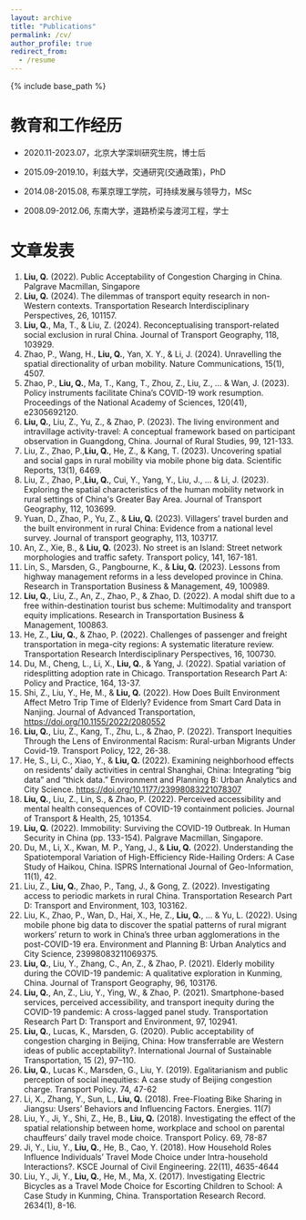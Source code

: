 ```yaml
---
layout: archive
title: "Publications"
permalink: /cv/
author_profile: true
redirect_from:
  - /resume
---
```


{% include base_path %}




# 教育和工作经历


* 2020.11-2023.07，北京大学深圳研究生院，博士后

* 2015.09-2019.10，利兹大学，交通研究(交通政策)，PhD

* 2014.08-2015.08, 布莱京理工学院，可持续发展与领导力，MSc

* 2008.09-2012.06, 东南大学，道路桥梁与渡河工程，学士


# 文章发表


1.	**Liu, Q.** (2022). Public Acceptability of Congestion Charging in China. Palgrave Macmillan, Singapore 
2.	**Liu, Q.** (2024). The dilemmas of transport equity research in non-Western contexts. Transportation Research Interdisciplinary Perspectives, 26, 101157.
3.	**Liu, Q.**, Ma, T., & Liu, Z. (2024). Reconceptualising transport-related social exclusion in rural China. Journal of Transport Geography, 118, 103929.
4.	Zhao, P., Wang, H., **Liu, Q.**, Yan, X. Y., & Li, J. (2024). Unravelling the spatial directionality of urban mobility. Nature Communications, 15(1), 4507.
5.	Zhao, P., **Liu, Q.**, Ma, T., Kang, T., Zhou, Z., Liu, Z., ... & Wan, J. (2023). Policy instruments facilitate China’s COVID-19 work resumption. Proceedings of the National Academy of Sciences, 120(41), e2305692120.
6.	**Liu, Q.**, Liu, Z., Yu, Z., & Zhao, P. (2023). The living environment and intravillage activity-travel: A conceptual framework based on participant observation in Guangdong, China. Journal of Rural Studies, 99, 121-133.
7.	Liu, Z., Zhao, P.,**Liu, Q.**, He, Z., & Kang, T. (2023). Uncovering spatial and social gaps in rural mobility via mobile phone big data. Scientific Reports, 13(1), 6469.
8.	Liu, Z., Zhao, P.,**Liu, Q.**, Cui, Y., Yang, Y., Liu, J., ... & Li, J. (2023). Exploring the spatial characteristics of the human mobility network in rural settings of China's Greater Bay Area. Journal of Transport Geography, 112, 103699.
9.	Yuan, D., Zhao, P., Yu, Z., & **Liu, Q.** (2023). Villagers’ travel burden and the built environment in rural China: Evidence from a national level survey. Journal of transport geography, 113, 103717.
10.	An, Z., Xie, B., & **Liu, Q.** (2023). No street is an Island: Street network morphologies and traffic safety. Transport policy, 141, 167-181.
11.	Lin, S., Marsden, G., Pangbourne, K., & **Liu, Q.** (2023). Lessons from highway management reforms in a less developed province in China. Research in Transportation Business & Management, 49, 100989.
12.	**Liu, Q.**, Liu, Z., An, Z., Zhao, P., & Zhao, D. (2022). A modal shift due to a free within-destination tourist bus scheme: Multimodality and transport equity implications. Research in Transportation Business & Management, 100863.
13.	He, Z., **Liu, Q.**, & Zhao, P. (2022). Challenges of passenger and freight transportation in mega-city regions: A systematic literature review. Transportation Research Interdisciplinary Perspectives, 16, 100730.
14.	Du, M., Cheng, L., Li, X., **Liu, Q.**, & Yang, J. (2022). Spatial variation of ridesplitting adoption rate in Chicago. Transportation Research Part A: Policy and Practice, 164, 13-37.
15.	Shi, Z., Liu, Y., He, M., & **Liu, Q.** (2022). How Does Built Environment Affect Metro Trip Time of Elderly? Evidence from Smart Card Data in Nanjing. Journal of Advanced Transportation, https://doi.org/10.1155/2022/2080552
16.	**Liu, Q.**, Liu, Z., Kang, T., Zhu, L., & Zhao, P. (2022). Transport Inequities Through the Lens of Environmental Racism: Rural-urban Migrants Under Covid-19. Transport Policy, 122, 26-38. 
17.	He, S., Li, C., Xiao, Y., & **Liu, Q.** (2022). Examining neighborhood effects on residents’ daily activities in central Shanghai, China: Integrating “big data” and “thick data.” Environment and Planning B: Urban Analytics and City Science. https://doi.org/10.1177/23998083221078307
18.	**Liu, Q.**, Liu, Z., Lin, S., & Zhao, P. (2022). Perceived accessibility and mental health consequences of COVID-19 containment policies. Journal of Transport & Health, 25, 101354.
19.	**Liu, Q.** (2022). Immobility: Surviving the COVID-19 Outbreak. In Human Security in China (pp. 133-154). Palgrave Macmillan, Singapore.
20.	Du, M., Li, X., Kwan, M. P., Yang, J., & **Liu, Q.** (2022). Understanding the Spatiotemporal Variation of High-Efficiency Ride-Hailing Orders: A Case Study of Haikou, China. ISPRS International Journal of Geo-Information, 11(1), 42.
21.	Liu, Z., **Liu, Q.**, Zhao, P., Tang, J., & Gong, Z. (2022). Investigating access to periodic markets in rural China. Transportation Research Part D: Transport and Environment, 103, 103162.
22.	Liu, K., Zhao, P., Wan, D., Hai, X., He, Z., **Liu, Q.**, ... & Yu, L. (2022). Using mobile phone big data to discover the spatial patterns of rural migrant workers’ return to work in China’s three urban agglomerations in the post-COVID-19 era. Environment and Planning B: Urban Analytics and City Science, 23998083211069375.
23.	**Liu, Q.**, Liu, Y., Zhang, C., An, Z., & Zhao, P. (2021). Elderly mobility during the COVID-19 pandemic: A qualitative exploration in Kunming, China. Journal of Transport Geography, 96, 103176.
24.	**Liu, Q.**, An, Z., Liu, Y., Ying, W., & Zhao, P. (2021). Smartphone-based services, perceived accessibility, and transport inequity during the COVID-19 pandemic: A cross-lagged panel study. Transportation Research Part D: Transport and Environment, 97, 102941.
25.	**Liu, Q.**, Lucas, K., Marsden, G. (2020). Public acceptability of congestion charging in Beijing, China: How transferrable are Western ideas of public acceptability?. International Journal of Sustainable Transportation, 15 (2), 97–110.
26.	**Liu, Q.**, Lucas K., Marsden, G., Liu, Y. (2019). Egalitarianism and public perception of social inequities: A case study of Beijing congestion charge. Transport Policy. 74, 47-62
27.	Li, X., Zhang, Y., Sun, L., **Liu, Q.** (2018). Free-Floating Bike Sharing in Jiangsu: Users’ Behaviors and Influencing Factors. Energies. 11(7)
28.	Liu, Y., Ji, Y., Shi, Z., He, B., **Liu, Q.** (2018). Investigating the effect of the spatial relationship between home, workplace and school on parental chauffeurs’ daily travel mode choice. Transport Policy. 69, 78-87
29.	Ji, Y., Liu, Y., **Liu, Q.**, He, B., Cao, Y. (2018). How Household Roles Influence Individuals’ Travel Mode Choice under Intra-household Interactions?. KSCE Journal of Civil Engineering. 22(11), 4635-4644 
30.	Liu, Y., Ji, Y., **Liu, Q.**, He, M., Ma, X. (2017). Investigating Electric Bicycles as a Travel Mode Choice for Escorting Children to School: A Case Study in Kunming, China. Transportation Research Record. 2634(1), 8-16.


